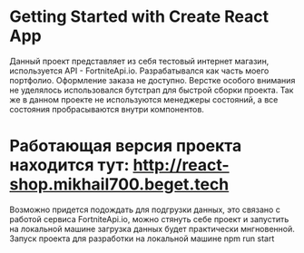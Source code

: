 # Getting Started with Create React App

Данный проект представляет из себя тестовый интернет магазин, используется API - FortniteApi.io. Разрабатывался как часть моего портфолио. Оформление заказа не доступно. Верстке особого внимания не уделялось использовался бутстрап для быстрой сборки проекта. Так же в данном проекте не используются менеджеры состояний, а все состояния пробрасываются внутри компонентов.

# Работающая версия проекта находится тут: http://react-shop.mikhail700.beget.tech

Возможно придется подождать для подгрузки данных, это связано с работой сервиса FortniteApi.io, можно стянуть себе проект и запустить на локальной машине загрузка данных будет практически мнгновенной.
Запуск проекта для разработки на локальной машине npm run start
